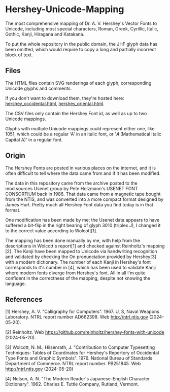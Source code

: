 # Hershey-Unicode-Mapping

The most comprehensive mapping of Dr. A. V. Hershey's Vector Fonts to Unicode, including most special characters, Roman, Greek, Cyrillic, Italic, Gothic, Kanji, Hiragana and Katakana.

To put the whole repository in the public domain, the JHF glyph data has been omitted, which would require to copy a long and partially incorrect block of text.

## Files

The HTML files contain SVG renderings of each glyph, corresponding Unicode glyphs and comments.

If you don't want to download them, they're hosted here: [hershey_occidental.html](https://kaloffl.github.io/0021/hershey_occidental.html), [hershey_oriental.html](https://kaloffl.github.io/0021/hershey_oriental.html).

The CSV files only contain the Hershey Font id, as well as up to two Unicode mappings.

Glyphs with multiple Unicode mappings could represent either one, like 1051, which could be a regular 'A' in an italic font, or '𝐴 (Mathematical Italic Capital A)' in a regular font.

## Origin

The Hershey Fonts are posted in various places on the internet, and it is often difficult to tell where the data came from and if it has been modified.

The data in this repository came from the archive posted to the mod.sources Usenet group by Pete Holzmann's USENET FONT CONSORTIUM back in 1986.
That data came from a magnetic tape bought from the NTIS, and was converted into a more compact format designed by James Hurt.
Pretty much all Hershey Font data you find today is in that format.

One modification has been made by me: the Usenet data appears to have suffered a bit-flip in the right bearing of glyph 3010 (triplex J), I changed it to the correct value according to Wolcott[1].

The mapping has been done manually by me, with help from the descriptions in Wolcott's report[1] and checked against Reinholtz's mapping [2].
The Kanji have been mapped to Unicode via handwriting recognition and validated by checking the On pronunciation provided by Hershey[3] with a modern dictionary.
The number of each Kanji in Hershey's font corresponds to it's number in [4], which has been used to validate Kanji where modern fonts diverge from Hershey's font.
All in all I'm quite confident in the correctness of the mapping, despite not knowing the language.

## References

[1] Hershey, A. V. "Calligraphy for Computers". 1967. U, S, Naval Weapons Laboratory. NTRL report number AD662398. Web http://ntrl.ntis.gov (2024-05-20).

[2] Reinholtz. Web https://github.com/reinholtz/hershey-fonts-with-unicode (2024-05-20).

[3] Wolcott, N. M.; Hilsenrath, J. "Contribution to Computer Typesetting Techniques: Tables of Coordinates for Hershey's Repertory of Occidental Type Fonts and Graphic Symbols". 1976. National Bureau of Standards Department of Commerce. NTRL report number. PB251845. Web http://ntrl.ntis.gov (2024-05-20)

[4] Nelson, A. N. "The Modern Reader's Japanese-English Character Dictionary". 1962. Charles E. Tuttle Company, Rutland, Vermont.
